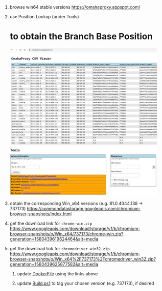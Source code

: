 1. browse win64 stable versions
https://omahaproxy.appspot.com/

1. use Position Lookup (under Tools)

   # to obtain the Branch Base Position

   ![Omaha Proxy Version Selection](omahaproxy-version-selection.png)

1. obtain the corresponding Win_x64 versions (e.g. 81.0.4044.138 -> 737173)
https://commondatastorage.googleapis.com/chromium-browser-snapshots/index.html

1. get the download link for `chrome-win.zip`
https://www.googleapis.com/download/storage/v1/b/chromium-browser-snapshots/o/Win_x64/737173/chrome-win.zip?generation=1580439619624464&alt=media

1. get the download link for `chromedriver_win32.zip`
https://www.googleapis.com/download/storage/v1/b/chromium-browser-snapshots/o/Win_x64%2F737173%2Fchromedriver_win32.zip?generation=1580439625877582&alt=media

   1. update [DockerFile](DockerFile) using the links above

   1. update [Build.ps1](Build.ps1) to tag your chosen version (e.g. 737173), if desired